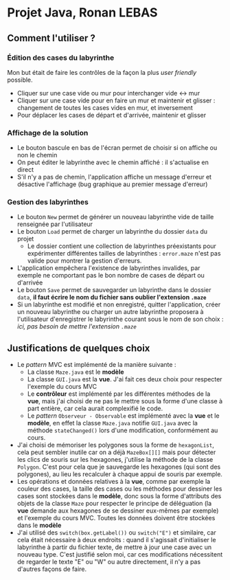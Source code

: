 # Projet Java, Ronan LEBAS
## Comment l'utiliser ?
### Édition des cases du labyrinthe
Mon but était de faire les contrôles de la façon la plus *user friendly* possible.  
* Cliquer sur une case vide ou mur pour interchanger vide <-> mur
* Cliquer sur une case vide pour en faire un mur et maintenir et glisser : changement de toutes les cases vides en mur, et inversement
* Pour déplacer les cases de départ et d'arrivée, maintenir et glisser
### Affichage de la solution
* Le bouton bascule en bas de l'écran permet de choisir si on affiche ou non le chemin
* On peut éditer le labyrinthe avec le chemin affiché : il s'actualise en direct
* S'il n'y a pas de chemin, l'application affiche un message d'erreur et désactive l'affichage (bug graphique au premier message d'erreur)
### Gestion des labyrinthes
* Le bouton `New` permet de générer un nouveau labyrinthe vide de taille renseignée par l'utilisateur
* Le bouton `Load` permet de charger un labyrinthe du dossier `data` du projet
    * Le dossier contient une collection de labyrinthes préexistants pour expérimenter différentes tailles de labyrinthes : `error.maze` n'est pas valide pour montrer la gestion d'erreurs.
* L'application empêchera l'existence de labyrinthes invalides, par exemple ne comportant pas le bon nombre de cases de départ ou d'arrivée
* Le bouton `Save` permet de sauvegarder un labyrinthe dans le dossier `data`, **il faut écrire le nom du fichier sans oublier l'extension `.maze`**
* Si un labyrinthe est modifié et non enregistré, quitter l'application, créer un nouveau labyrinthe ou charger un autre labyrinthe proposera à l'utilisateur d'enregistrer le labyrinthe courant sous le nom de son choix : *ici, pas besoin de mettre l'extension `.maze`*
## Justifications de quelques choix
* Le *pattern* MVC est implémenté de la manière suivante :
    * La classe `Maze.java` est le **modèle**
    * La classe `GUI.java` est la **vue**. J'ai fait ces deux choix pour respecter l'exemple du cours MVC
    * Le **contrôleur** est implémenté par les différentes méthodes de la **vue**, mais j'ai choisi de ne pas le mettre sous la forme d'une classe à part entière, car cela aurait complexifié le code.
    * Le *pattern* `Observeur - Observable` est implémenté avec la **vue** et le **modèle**, en effet la classe `Maze.java` notifie `GUI.java` avec la méthode `stateChanged()` lors d'une modification, conformément au cours.
* J'ai choisi de mémoriser les polygones sous la forme de `hexagonList`, cela peut sembler inutile car on a déjà `MazeBox[][]` mais pour détecter les clics de souris sur les hexagones, j'utilise la méthode de la classe `Polygon`. C'est pour cela que je sauvegarde les hexagones (qui sont des polygones), au lieu les recalculer à chaque appui de souris par exemple.
* Les opérations et données relatives à la **vue**, comme par exemple la couleur des cases, la taille des cases ou les méthodes pour dessiner les cases sont stockées dans le **modèle**, donc sous la forme d'attributs des objets de la classe `Maze` pour respecter le principe de déléguation (la **vue** demande aux hexagones de se dessiner eux-mêmes par exemple) et l'exemple du cours MVC. Toutes les données doivent être stockées dans le **modèle**
* J'ai utilisé des `switch(box.getLabel())` ou `switch("E")` et similaire, car cela était nécessaire à deux endroits : quand il s'agissait d'initialiser le labyrinthe à partir du fichier texte, de mettre à jour une case avec un nouveau type. C'est justifié selon moi, car ces modifications nécessitent de regarder le texte "E" ou "W" ou autre directement, il n'y a pas d'autres façons de faire.